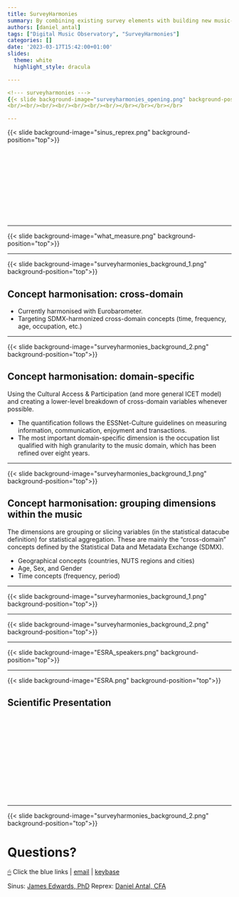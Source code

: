 ```yaml
---
title: SurveyHarmonies
summary: By combining existing survey elements with building new music-related surveys, we not only collect original data but can immediately compare them with data from the source surveys.
authors: [daniel_antal]
tags: ["Digital Music Observatory", "SurveyHarmonies"]
categories: []
date: '2023-03-17T15:42:00+01:00'
slides:
  theme: white
  highlight_style: dracula

----

<!--- surveyharmonies --->
{{< slide background-image="surveyharmonies_opening.png" background-position="top">}}
<br/><br/><br/><br/><br/><br/><br/></br></br></br></br>

---
```


<!--- surveyharmonies --->
{{< slide background-image="sinus_reprex.png" background-position="top">}}
<br/><br/><br/><br/><br/><br/><br/></br></br></br></br>

---

{{< slide background-image="what_measure.png" background-position="top">}}

--- 

{{< slide background-image="surveyharmonies_background_1.png" background-position="top">}}
## Concept harmonisation: cross-domain

- Currently harmonised with Eurobarometer.
- Targeting SDMX-harmonized cross-domain concepts (time, frequency, age, occupation, etc.)

---

{{< slide background-image="surveyharmonies_background_2.png" background-position="top">}}
## Concept harmonisation: domain-specific
Using the Cultural Access & Participation (and more general ICET model) and creating a lower-level breakdown of cross-domain variables whenever possible.
- The quantification follows the ESSNet-Culture guidelines on measuring information, communication, enjoyment and transactions.
- The most important domain-specific dimension is the occupation list qualified with high granularity to the music domain, which has been refined over eight years.

--- 

{{< slide background-image="surveyharmonies_background_1.png" background-position="top">}}
## Concept harmonisation: grouping dimensions within the music

The dimensions are grouping or slicing variables (in the statistical datacube definition) for statistical aggregation. These are mainly the “cross-domain” concepts defined by the Statistical Data and Metadata Exchange (SDMX). 
- Geographical concepts (countries, NUTS regions and cities)
- Age, Sex, and Gender
- Time concepts (frequency, period)



---

{{< slide background-image="surveyharmonies_background_1.png" background-position="top">}}

---

{{< slide background-image="surveyharmonies_background_2.png" background-position="top">}}

---

{{< slide background-image="ESRA_speakers.png" background-position="top">}}

--- 

{{< slide background-image="ESRA.png" background-position="top">}}
## Scientific Presentation
<br/><br/><br/><br/><br/><br/><br/></br></br></br></br>

---

{{< slide background-image="surveyharmonies_background_2.png" background-position="top">}}

# Questions?

[🖱](https://www.linkedin.com/company/68855596)  Click the blue links | [email](https://reprex.nl/#contact) | [keybase](https://keybase.io/team/reprexcommunity) 

Sinus: [James Edwards, PhD](https://www.linkedin.com/in/james-rhys-edwards/) 
Reprex: [Daniel Antal, CFA](https://www.linkedin.com/in/antaldaniel/) 
